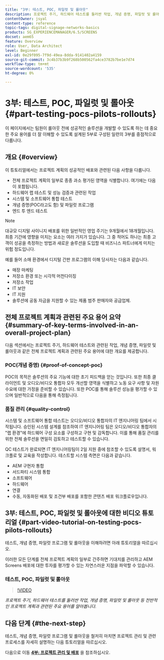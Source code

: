 ```yaml
---
title: "3부: 테스트, POC, 파일럿 및 롤아웃"
description: 프로젝트 주기, 하드웨어 테스트를 둘러싼 작업, 개념 증명, 파일럿 및 롤아웃 등 전반적인 프로젝트 계획과 관련된 주요 용어를 알아봅니다.
contentOwner: jsyal
content-type: reference
topic-tags: digital-signage-networks-basics
products: SG_EXPERIENCEMANAGER/6.5/SCREENS
docset: aem65
feature: Overview
role: User, Data Architect
level: Beginner
exl-id: 0e29f095-7f9d-49ea-8dda-9141402a4159
source-git-commit: 3c4b37b3b9f268b500562fa4ce3782b7be1e7d74
workflow-type: tm+mt
source-wordcount: '535'
ht-degree: 0%

---
```


# 3부: 테스트, POC, 파일럿 및 롤아웃 {#part-testing-pocs-pilots-rollouts}

이 페이지에서는 팀원이 롤아웃 전에 성공적인 솔루션을 개발할 수 있도록 하는 데 중요한 주요 용어를 더 잘 이해할 수 있도록 설계된 5부로 구성된 일련의 3부를 중점적으로 다룹니다.

## 개요 {#overview}

이 튜토리얼에서는 프로젝트 계획의 성공적인 배포와 관련된 다음 사항을 다룹니다.

* 전체 프로젝트 계획의 일부로 종종 과소 평가된 영역을 식별합니다. 여기에는 다음이 포함됩니다.
* 하드웨어 랩 테스트 및 성능 검증과 관련된 작업
* 시스템 및 소프트웨어 통합 테스트
* 개념 증명(POC라고도 함) 및 파일럿 프로그램
* 엔드 투 엔드 테스트

>[!NOTE]
>
>대규모 디지털 사이니지 배포를 위한 일반적인 영업 주기는 9개월에서 18개월입니다. 최종 기간에 영향을 미치는 요소는 여러 가지가 있습니다. 그 중 적어도 하나는 최종 고객이 성공을 측정하는 방법과 새로운 솔루션을 도입할 때 비즈니스 파트너에게 미치는 위험 정도입니다.

예를 들어 소매 환경에서 디지털 간판 프로그램의 이해 당사자는 다음과 같습니다.

* 매장 마케팅
* 저장소 환경 또는 시각적 머천다이징
* 저장소 작업
* IT 보안
* IT 지원
* 솔루션에 공동 자금을 지원할 수 있는 제품 범주 판매자와 공급업체.

## 전체 프로젝트 계획과 관련된 주요 용어 요약 {#summary-of-key-terms-involved-in-an-overall-project-plan}

다음 섹션에서는 프로젝트 주기, 하드웨어 테스트와 관련된 작업, 개념 증명, 파일럿 및 롤아웃과 같은 전체 프로젝트 계획과 관련된 주요 용어에 대한 개요를 제공합니다.

### POC(개념 증명) {#proof-of-concept-poc}

POC의 목적은 솔루션의 주요 기능에 대한 초기 피드백을 얻는 것입니다. 또한 최종 클라이언트 및 오디오/비디오 통합자 모두 개선할 영역을 식별하고 노동 요구 사항 및 자원 수요에 대한 가정을 준비할 수 있습니다. 또한 POC를 통해 솔루션 성능을 평가할 수 있으며 일반적으로 다음을 통해 측정됩니다.

### 품질 관리 {#quality-control}

시스템 및 소프트웨어 통합 테스트는 오디오/비디오 통합자의 IT 엔지니어링 팀에서 시작됩니다. 승인된 시스템 설계를 참조하여 IT 엔지니어링 팀은 오디오/비디오 통합자의 &quot;랩 환경&quot;에 하드웨어 구성 요소를 구성하고 구현 및 감독합니다. 이를 통해 품질 관리를 위한 전체 솔루션을 면밀히 검토하고 테스트할 수 있습니다.

QC 테스트가 완료되면 IT 엔지니어링팀이 2일 지원 중에 참조할 수 있도록 설명서, 워크플로 및 교육을 작성합니다. 테스트할 시스템 측면은 다음과 같습니다.

* AEM 구현자 통합
* 서드파티 시스템 통합
* 소프트웨어
* 하드웨어
* 연결
* 수동, 자동화된 배포 및 조건부 배포를 포함한 콘텐츠 배포 워크플로우입니다.

## 3부: 테스트, POC, 파일럿 및 롤아웃에 대한 비디오 튜토리얼 {#part-video-tutorial-on-testing-pocs-pilots-rollouts}

테스트, 개념 증명, 파일럿 프로그램 및 롤아웃을 이해하려면 아래 튜토리얼을 따르십시오.

이러한 모든 단계를 전체 프로젝트 계획의 일부로 간주하면 기대치를 관리하고 AEM Screens 배포에 대한 투자를 평가할 수 있는 자연스러운 지점을 파악할 수 있습니다.

### 테스트, POC, 파일럿 및 롤아웃

>[!VIDEO](https://video.tv.adobe.com/v/28405)

*프로젝트 주기, 하드웨어 테스트를 둘러싼 작업, 개념 증명, 파일럿 및 롤아웃 등 전반적인 프로젝트 계획과 관련된 주요 용어를 알아봅니다.*

## 다음 단계 {#the-next-step}

테스트, 개념 증명, 파일럿 프로그램 및 롤아웃을 철저히 마치면 프로젝트 관리 및 관련 프로세스를 자세히 설명하는 다음 튜토리얼을 따르십시오.

다음으로 이동 **[4부: 프로젝트 관리 및 배포](project-management-and-deployment.md)** 을 참조하십시오.
